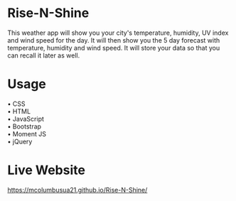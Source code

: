 # Rise-N-Shine
This weather app will show you your city's temperature, humidity, UV index and wind speed for the day. It will then show you the 5 day forecast with temperature, humidity and wind speed. It will store your data so that you can recall it later as well.

# Usage
• CSS<br>
• HTML <br>
• JavaScript <br>
• Bootstrap <br>
• Moment JS<br>
• jQuery <br>

# Live Website
 https://mcolumbusua21.github.io/Rise-N-Shine/